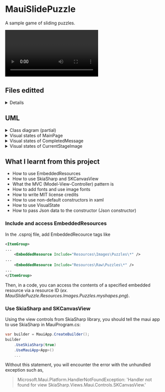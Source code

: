 # MauiSlidePuzzle

A sample game of sliding puzzles.

<div>
<video controls src="https://user-images.githubusercontent.com/7810461/231326950-ed50f28b-ab1f-4aae-bac3-a3bf69e7fa77.mp4"></video>
</div>

## Files editted

<details>
<summary>Details</summary>

 - MauiSlidePuzzle/
     - Controllers/
         - [SlidePuzzleController.cs](./MauiSlidePuzzle/Controllers/SlidePuzzleController.cs)
     - CustomViews/
         - [BlankPanelView.cs](./MauiSlidePuzzle/CustomViews/BlankPanelView.cs)
         - [ClipImagePanel.cs](./MauiSlidePuzzle/CustomViews/ClipImagePanel.cs)
         - [ImagePanelView.cs](./MauiSlidePuzzle/CustomViews/ImagePanelView.cs)
         - [PanelFrameDrawable.cs](./MauiSlidePuzzle/CustomViews/PanelFrameDrawable.cs)
         - [SlidePanelView.cs](./MauiSlidePuzzle/CustomViews/SlidePanelView.cs)
         - [SlidePuzzleView.cs](./MauiSlidePuzzle/CustomViews/SlidePuzzleView.cs)
     - Models/
         - [SlidePanel.cs](./MauiSlidePuzzle/Models/SlidePanel.cs)
         - [SlidePuzzle.cs](./MauiSlidePuzzle/Models/SlidePuzzle.cs)
         - [StageInfo.cs](./MauiSlidePuzzle/Models/StageInfo.cs)
     - Resources/
         - Fonts/
             - [FontLicenseNotice](./MauiSlidePuzzle/Resources/Fonts/FontLicenseNotice)
         - Images/
             - Puzzles/
         - Raw/
             - Puzzles/
     - [MainPage.xaml](./MauiSlidePuzzle/MainPage.xaml)
     - [MainPage.xaml.cs](./MauiSlidePuzzle/MainPage.xaml.cs)
     - [MauiProgram.cs](./MauiSlidePuzzle/MauiProgram.cs)
     - [MauiSlidePuzzle.csproj](./MauiSlidePuzzle/MauiSlidePuzzle.csproj)
     - [PuzzleResourceHelper.cs](./MauiSlidePuzzle/PuzzleResourceHelper.cs)
 - uml/
     - [MauiSlidePuzzle.puml](./uml/MauiSlidePuzzle.puml)
</details>

## UML

<details>
<summary>Class diagram (partial)</summary>

![Class diagram](./uml/MauiSlidePuzzle.png)

</details>

<details>
<summary>Visual states of MainPage</summary>

![Visual states of MainPage](./uml/AppStates.png)

</details>

<details>
<summary>Visual states of CompletedMessage</summary>

![Visual states of CompletedMessage](./uml/AppStates_CompletedMessage.png)

</details>

<details>
<summary>Visual states of CurrentStageImage</summary>

![Visual states of CurrentStageImage](./uml/AppStates_CurrentStageImage.png)

</details>

## What I learnt from this project

- How to use EmbeddedResources
- How to use SkiaSharp and SKCanvasView
- What the MVC (Model-View-Controller) pattern is
- How to add fonts and use image fonts
- How to write MIT license credits
- How to use non-default constructors in xaml
- How to use VisualState
- How to pass Json data to the constructor (Json constructor)

### Include and access EmbeddedResources

In the .csproj file, add EmbeddedRecource tags like
``` xml
<ItemGroup>
...
    <EmbeddedResource Include="Resources\Images\Puzzles\*" />
...
    <EmbeddedResource Include="Resources\Raw\Puzzles\*" />
...
</ItemGroup>
``` 

Then, in a code, you can access the contents of a specified embedded resource via a resource ID (_ex. MauiSlidePuzzle.Resources.Images.Puzzles.myshapes.png_).

### Use SkiaSharp and SKCanvasView

Using the view controls from SkiaSharp library, you should tell the maui app to use SkiaSharp in MauiProgram.cs:
```csharp
var builder = MauiApp.CreateBuilder();
builder
    .UseSkiaSharp(true)
    .UseMauiApp<App>()
    ...
```
Without this statement, you will encounter the error with the unhundled exception such as,
> Microsoft.Maui.Platform.HandlerNotFoundException: 'Handler not found for view SkiaSharp.Views.Maui.Controls.SKCanvasView.'

